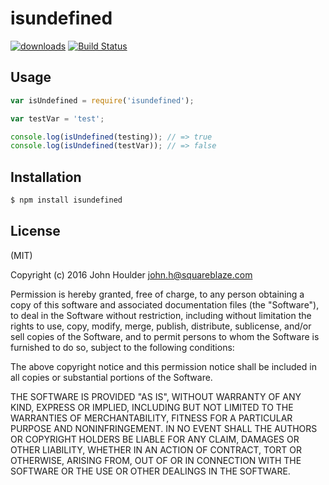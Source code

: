 # isundefined

[![downloads](https://img.shields.io/npm/dm/isundefined.svg)](https://www.npmjs.org/package/isundefined) [![Build Status](https://travis-ci.org/johnhoulder/isundefined.svg?branch=master)](https://travis-ci.org/johnhoulder/isundefined)

## Usage
```js
var isUndefined = require('isundefined');

var testVar = 'test';

console.log(isUndefined(testing)); // => true
console.log(isUndefined(testVar)); // => false
```

## Installation
```bash
$ npm install isundefined
```

## License
(MIT)

Copyright (c) 2016 John Houlder <john.h@squareblaze.com>

Permission is hereby granted, free of charge, to any person obtaining a copy of this software and associated documentation files (the "Software"), to deal in the Software without restriction, including without limitation the rights to use, copy, modify, merge, publish, distribute, sublicense, and/or sell copies of the Software, and to permit persons to whom the Software is furnished to do so, subject to the following conditions:

The above copyright notice and this permission notice shall be included in all copies or substantial portions of the Software.

THE SOFTWARE IS PROVIDED "AS IS", WITHOUT WARRANTY OF ANY KIND, EXPRESS OR IMPLIED, INCLUDING BUT NOT LIMITED TO THE WARRANTIES OF MERCHANTABILITY, FITNESS FOR A PARTICULAR PURPOSE AND NONINFRINGEMENT. IN NO EVENT SHALL THE AUTHORS OR COPYRIGHT HOLDERS BE LIABLE FOR ANY CLAIM, DAMAGES OR OTHER LIABILITY, WHETHER IN AN ACTION OF CONTRACT, TORT OR OTHERWISE, ARISING FROM, OUT OF OR IN CONNECTION WITH THE SOFTWARE OR THE USE OR OTHER DEALINGS IN THE SOFTWARE.
